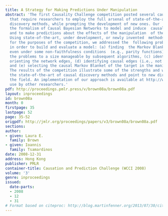 ```yaml
---
title: A Strategy for Making Predictions Under Manipulation
abstract: 'The first Causality Challenge competition posted several causal discovery  problems
  that require researchers to employ the full arsenal of state-of-the-art  causal
  discovery methods, while prompting the development of new ones. Our  approach used
  the formalism of Causal Bayesian Networks to model and induce  causal relations
  and to make predictions about the effects of the manipulation  of the variables.
  Using state-of-the-art, under development, or newly invented  methods specifically
  for the purposes of the competition, we addressed the  following problems in turn
  in order to build and evaluate a model: (a) finding  the Markov Blanket of the target
  even under some non-faithfulness conditions  (e.g., parity functions), (b) reducing
  the problems to a size manageable by subsequent algorithms, (c) identifying and
  orienting the network edges, (d) identifying causal edges (i.e., not confounded),
  and (e) selecting the causal Markov Blanket of the target in the manipulated distribution.
  The results of the competition illustrate some of the strengths and weaknesses of
  the state-of-the-art of causal discovery methods and point to new directions in
  the field. An implementation of our approach is available at http://www.dsl-lab.org  for
  use by other researchers.'
pdf: http://proceedings.pmlr.press/v/brown08a/brown08a.pdf
layout: inproceedings
id: brown08a
month: 0
firstpage: 35
lastpage: 52
page: 35-52
origpdf: http://jmlr.org/proceedings/papers/v3/brown08a/brown08a.pdf
sections: 
author:
- given: Laura E.
  family: Brown
- given: Ioannis
  family: Tsamardinos
date: 2008-12-31
address: Hong Kong
publisher: PMLR
container-title: Causation and Prediction Challenge (WCCI 2008)
volume: '3'
genre: inproceedings
issued:
  date-parts:
  - 2008
  - 12
  - 31
# Format based on citeproc: http://blog.martinfenner.org/2013/07/30/citeproc-yaml-for-bibliographies/
---
```

